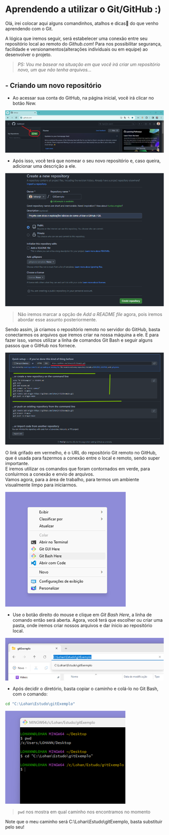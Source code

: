 # Aprendendo a utilizar o Git/GitHub :)

Olá, irei colocar aqui alguns comandinhos, atalhos e dicas🤩 do que venho aprendendo com o Git.

A lógica que iremos seguir, será estabelecer uma conexão entre seu repositório local ao remoto do _Github.com_! Para nos possibilitar segurança, facilidade e versionamentos(alterações individuais ou em equipe) ao desenvolver o projeto.

> _PS: Vou me basear na situação em que você irá criar um repositório novo, um que não tenha arquivos..._

## - Criando um novo repositório

* Ao acessar sua conta do GitHub, na página inicial, você irá clicar no botão _New._

![tela inicial GitHub](imgs/gitHubHomePage.png)

* Após isso, você terá que nomear o seu novo repositório e, caso queira, adicionar uma descrição a ele.

![tela de criação de repo git](imgs/repositorioGitExemplo.png)

> Não iremos marcar a opção de _Add a README file_ agora, pois iremos abordar esse assunto posteriormente.

Sendo assim, já criamos o repositório remoto no servidor do GitHub, basta conectarmos os arquivos que iremos criar na nossa máquina a ele. E para fazer isso, vamos utilizar a linha de comandos Git Bash e seguir alguns passos que o GitHub nos fornece.

![link do repositório](imgs/RemotePartGrifado.png)

O link grifado em vermelho, é o URL do repositório Git remoto no GitHub, que é usada para fazermos a conexão entre o local e remoto, sendo super importante.</br>
E iremos utilizar os comandos que foram contornados em verde, para conluirmos a conexão e envio de arquivos.</br>Vamos agora, para a área de trabalho, para termos um ambiente visualmente limpo para iniciarmos.

![link do repositório](imgs/openingGitBashCommandLine.png)

* Use o botão direito do mouse e clique em _Git Bash Here_, a linha de comando então será aberta. Agora, você terá que escolher ou criar uma pasta, onde iremos criar nossos arquivos e dar ínicio ao repositório local.

![link do repositório](imgs/fileManagerPath.png)

* Após decidir o diretório, basta copiar o caminho e colá-lo no Git Bash, com o comando:
```bash
cd "C:\Lohan\Estudo\gitExemplo"
```

![link do repositório](imgs/changingDirectoryBash.png)

> `pwd` nos mostra em qual caminho nos encontramos no momento

Note que o meu caminho será C:\Lohan\Estudo\gitExemplo, basta substituir pelo seu!



<!-- * Dê um `git init`, para assim, inicializarmos um repositório vazio. O interessante é que se, no _Explorador de Arquivos_ clicarmos na opção "Vizualizar > Itens Ocultos". Poderemos ver que uma pasta oculta foi adicionada, com nome: <b>.git</b>
> _PS: Ela será responsável pela conexão, não a modifique._

* Com o comando
```
git status
```
Poderemos ver a situação atual da configuração, nesse momento, irá aparecer os arquivos filhos presentes na pasta, com a situação: "Untracked" ou 'Não Rastreado', pois ainda não os adicionamos.

* Iremos fazer esse passo, com o comando: 
```
git add filename
```
Caso haja mais de um arquivo, e você queira adicionar todos, use o comando:
```
git add .
```
Caso tenha vários arquivos mas você queira adicionar somente algum deles, insira o nome dos respectivos arquivos um por um, separados por espaço, até chegar ao último arquivo.
```
git add filenameone filenametwo filenamethree
```

* Após isso, os arquivos adicionados entram em um modo de _"standing"_, sendo similar à uma sala de espera, apenas aguardando ser chamado, veremos o responsável por essa ação é o `git commit -m "here goes the title of your commit"`, sendo assim salva as alterações *localmente*, o _"-m"_ serve para adicionarmos um título/descricção do que está sendo feito e(ou) alterado.

*  Agora iremos nos atentar à nomenclatura do repositório. Podemos perceber no final do caminho de arquivos, o termo em parênteses "(master)", isso significa que, o ramo principal do projeto ou _branch_, está nomeada como 'master', como padrão, mas isso vem sendo mudado por X questões que você pode posteriormente se aprofundar caso queira. Portanto, usaremos o comando `git branch -M "main"`

Agora precisamos criar um novo repositório em seu perfil do GitHub por algum navegador, no caminho: https://github.com/yourGitHubUserName?tab=repositories, basta você adicionar seu nome neste lugar: _"yourGitHubUserName"_, no botão verde *NOVO*.

Após isso, teremos:
![tela de criação de repo git](imgs/repositorioGitExemplo.png)

Como podemos ver, devemos criar um repositório dessa forma.

Então chegaremos ao próximo passo:
![link do repositório](imgs/RemotePartGrifado.png)

Sendo assim, podemos avançar a próxima etapa.

> _PS: Se atente ao link grifado em vermelho._

* Com o link copiado, iremos novamente abrir o Git Bash e utilizar o código `git remote add origin https://github.com/lohanjr/GitExemplo.git`, esse comando irá indicar o caminho do seu diretório para a conexão remota, como o nome já diz.

> _PS: Para copiar a URL, use shift+insert ou dê 'right click' e depois clique na opção 'colar'._

* Agora, basta fazermos o envio de fato, utilizando `git push -u origin main`. O _'-u'_ siginifica _upstream_, indica que, futuras mudanças necessitaram apenas do _git push_ para enviar as alterações locais para o repositório remoto.

Com isso, temos o primeiro commit aplicado com **sucesso!!** --!>